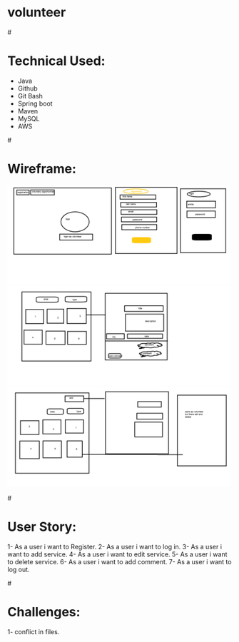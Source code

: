# volunteer

#<h1>Technical Used:</h1>
<ul>
<li>Java</li>
<li>Github</li>
<li>Git Bash</li>
<li>Spring boot</li>
<li>Maven</li>
<li>MySQL</li>
<li>AWS</li>
</ul>

#<h1>Wireframe:</h1>
<img src="image/wireframe1.png"  width=500 hight=500>
<img src="image/wirefram2.png"  width=500 hight=500>
<img src="image/wireframe3.png"  width=500 hight=500>

#<h1>User Story:</h1>
1- As a user i want to Register.
2- As a user i want to log in.
3- As a user i want to add service.
4- As a user i want to edit service.
5- As a user i want to delete service.
6- As a user i want to add comment.
7- As a user i want to log out.


#<h1>Challenges: </h1>
1- conflict in files.
